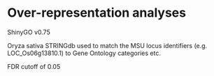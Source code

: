 # Over-representation analyses

ShinyGO v0.75

Oryza sativa STRINGdb used to match the MSU locus identifiers (e.g. LOC_Os06g13810.1) to Gene Ontology categories etc.

FDR cutoff of 0.05

